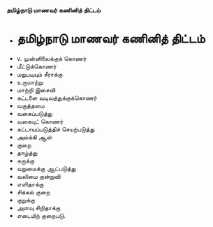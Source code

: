 **தமிழ்நாடு மாணவர் கணினித் திட்டம்**
- # தமிழ்நாடு மாணவர் கணினித் திட்டம்
- v. முன்னிலைக்குக் கொணர்
- மீட்டுக்கொணர்
- மறுபடியும் சீராக்கு
- உருமாற்று
- மாற்றி இசைவி
- கட்டளை வடிவத்துக்குக்கொணர்
- வகுத்தமை
- வகைப்படுத்து
-  வகையுட் கொணர்
- கட்டாயப்படுத்திச் செயற்படுத்து
- அல்க்கி ஆள்
- குறை
- தாழ்த்து
- சுருக்கு
- வறுமைக்கு ஆட்படுத்து
- வலிமை குன்றுவி
- எளிதாக்கு
- சிக்கல் குறை
- குறுக்கு
- அளவு சிறிதாக்கு
- எடையிற் குறைபடு.

